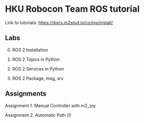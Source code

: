 # HKU Robocon Team ROS tutorial

Link to tutorials: https://docs.m2stud.io/cs/ros/install/

## Labs

0. ROS 2 Installation

1. ROS 2 Topics in Python

2. ROS 2 Services in Python

3. ROS 2 Package, msg, srv

## Assignments

Assignment 1. Manual Controller with m2_joy

Assignment 2. Automatic Path (I)
